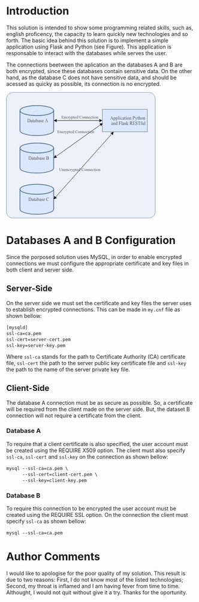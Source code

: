 # Introduction
This solution is intended to show some programming related skills, such as, english proficency, the capacity to learn quickly new technologies and so forth. The basic idea behind this solution is to implement a simple application using Flask and Python (see Figure). This application is responsable to interact with the databases while serves the user. 

The connections beetween the aplication an the databases A and B are both encrypted, since these databases contain sensitive data. On the other hand, as the database C does not have sensitive data, and should be acessed as quicky as possible, its connection is no encrypted.

![Alt text](blob/diagrama_desafio.jpg?raw=true "Solution Overview")

# Databases A and B Configuration
Since the porposed solution uses MySQL, in order to enable encrypted connections we must configure the appropriate certificate and key files in both client and server side.

## Server-Side
 On the server side we must set the certificate and key files the server uses to establish encrypted connections. This can be made in `my.cnf` file as shown bellow:
```
[mysqld]
ssl-ca=ca.pem
ssl-cert=server-cert.pem
ssl-key=server-key.pem
```
Where `ssl-ca` stands for the path to Certificate Authority (CA) certificate file, `ssl-cert` the path to the server public key certificate file and `ssl-key` the path to the name of the server private key file.

## Client-Side 
The database A connection must be as secure as possible. So, a certificate will be required from the client made on the server side. But, the dataset B connection will not require a certificate from the client. 
### Database A
To require that a client certificate is also specified, the user account must be created using the REQUIRE X509 option. The client must also specify `ssl-ca`, `ssl-cert` and `ssl-key` on the connection as shown bellow: 
``` shelScript
mysql --ssl-ca=ca.pem \
      --ssl-cert=client-cert.pem \
      --ssl-key=client-key.pem
```
### Database B
To require this connection to be encrypted the user account must be created using the REQUIRE SSL option. On the connection the client must specify `ssl-ca` as shown bellow: 
``` shelScript
mysql --ssl-ca=ca.pem
```

# Author Comments
I would like to apologise for the poor quality of my solution. This result is due to two reasons: First, I do not know most of the listed technologies; Second, my throat is inflamed and I am having fever from time to time. Althought, I would not quit without give it a try.
Thanks for the oportunity.
